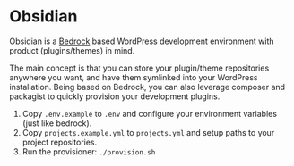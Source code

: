 # Obsidian
Obsidian is a [Bedrock](https://github.com/roots/bedrock) based WordPress
development environment with product (plugins/themes) in mind.

The main concept is that you can store your plugin/theme repositories anywhere
you want, and have them symlinked into your WordPress installation. Being based
on Bedrock, you can also leverage composer and packagist to quickly provision
your development plugins.

1. Copy `.env.example` to `.env` and configure your environment variables (just like bedrock).
2. Copy `projects.example.yml` to `projects.yml` and setup paths to your project repositories.
3. Run the provisioner: `./provision.sh`